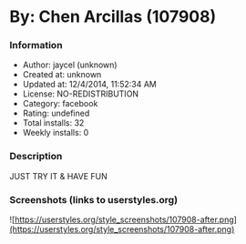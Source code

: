 # By: Chen Arcillas (107908)

### Information
- Author: jaycel (unknown)
- Created at: unknown
- Updated at: 12/4/2014, 11:52:34 AM
- License: NO-REDISTRIBUTION
- Category: facebook
- Rating: undefined
- Total installs: 32
- Weekly installs: 0


### Description
JUST TRY IT & HAVE FUN


### Screenshots (links to userstyles.org)
![https://userstyles.org/style_screenshots/107908-after.png](https://userstyles.org/style_screenshots/107908-after.png)


